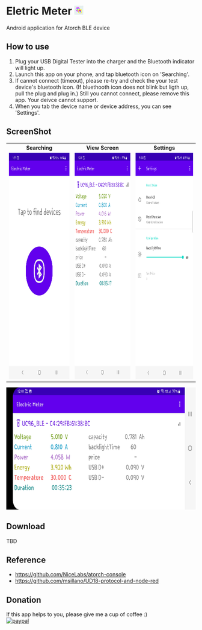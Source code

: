 
# Eletric Meter <img src="ic_playstore.png" width="24">
Android application for Atorch BLE device

## How to use
1. Plug your USB Digital Tester into the charger and the Bluetooth indicator will light up.
2. Launch this app on your phone, and tap bluetooth icon on 'Searching'.
3. If cannot connect (timeout), please re-try and check the your test device's bluetooth icon.
 (If bluethooth icon does not blink but ligth up, pull the plug and plug in.)
 Still you cannot connect, please remove this app. Your deivce cannot support.
4. When you tab the device name or device address, you can see 'Settings'.

## ScreenShot
<table>
  <tr>
    <th>Searching</th>
    <th>View Screen</th>
    <th>Settings</th>
  </tr>
  <tr>
    <td><img src="https://github.com/zephy-lee/ElectricMeter/blob/main/searching_Electric_Meter.jpg" width="324" height="600"/></td>
    <td><img src="https://github.com/zephy-lee/ElectricMeter/blob/main/portrait_Electric_Meter.jpg" width="324" height="600"/></td>
    <td><img src="https://github.com/zephy-lee/ElectricMeter/blob/main/settings_Electric_Meter.png" width="324" height="600"/></td>
  </tr></table>
<img src="https://github.com/zephy-lee/ElectricMeter/blob/main/land_Electric_Meter.jpg" width="702" height="324"/>

## Download
TBD

## Reference
- <https://github.com/NiceLabs/atorch-console>
- <https://github.com/msillano/UD18-protocol-and-node-red>

## Donation

If this app helps to you, please give me a cup of coffee :) <br>
[![paypal](https://www.paypalobjects.com/en_US/i/btn/btn_donateCC_LG.gif)](https://zephy-lee.github.io/ElectricMeter/d_pp.html)
